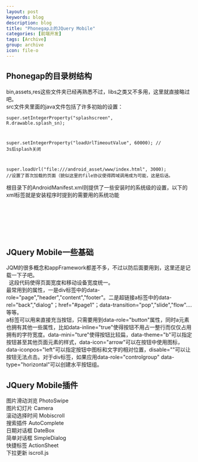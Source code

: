 ```yaml
---
layout: post
keywords: blog
description: blog
title: "Phonegap上的JQuery Mobile"
categories: [前端开发]
tags: [Archive]
group: archive
icon: file-o
---
```



<h2>Phonegap的目录树结构</h2>
bin,assets,res这些文件夹已经再熟悉不过，libs之类又不多用，这里就直接略过吧。<br />
src文件夹里面的java文件包括了许多初始的设置：<br />

<code>super.setIntegerProperty("splashscreen", R.drawable.splash_sn);

super.setIntegerProperty("loadUrlTimeoutValue", 60000);
        // 3s后splash关闭

super.loadUrl("file:///android_asset/www/index.html", 3000);   //设置了首次加载的页面（貌似这里的file协议使得跨域调用成为可能，这是后话。
</code>

根目录下的AndroidManifest.xml则提供了一些安装时的系统级的设置，以下的xml标签就是安装程序时提到的需要用的系统功能

<code>

<uses-permission android:name="android.permission.READ_CONTACTS" />


<uses-permission android:name="android.permission.WRITE_CONTACTS" />


<uses-permission android:name="android.permission.WRITE_EXTERNAL_STORAGE" /></code>

<h2>JQuery Mobile一些基础</h2>
JQM的很多概念和appFramework都差不多，不过以防后面要用到，这里还是记载一下子吧。<br />
<code><meta name="viewport" content="width=device-width" /> </code>
这段代码使得页面宽度和移动设备宽度统一。<br />
最常用到的属性，一是div标签中的data-role="page","header","content","footer"。二是超链接a标签中的data-rel="back","dialog"；href="#page1"；data-transition="pop","slide","flow"....等等。<br />
a标签可以用来直接充当按钮，只需要用到data-role="button"属性，同时a元素也拥有其他一些属性，比如data-inline="true"使得按钮不用占一整行而仅仅占用拥有的字符宽度。data-mini="ture"使得按钮比较扁，data-theme="b"可以指定按钮甚至其他页面元素的样式，data-icon="arrow"可以在按钮中使用图标，data-iconpos="left"可以指定按钮中图标和文字的相对位置，disable=""可以让按钮无法点击。对于div标签，如果应用data-role="controlgroup" data-type="horizontal"可以创建水平按钮组。 <br />


<h2>JQuery Mobile插件</h2>
图片滑动浏览 PhotoSwipe <br />
图片幻灯片 Camera <br />
滚动选择时间 Mobiscroll <br />
搜索插件 AutoComplete <br />
日期对话框 DateBox <br />
简单对话框 SimpleDialog <br />
快捷标签 ActionSheet <br />
下拉更新 iscroll.js <br />
